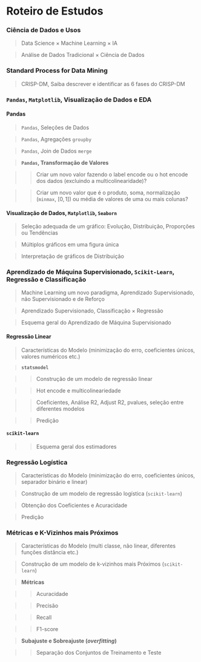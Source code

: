 # Roteiro de Estudos

### Ciência de Dados e Usos
> Data Science $\times$  Machine Learning $\times$ IA

> Análise de Dados Tradicional $\times$ Ciência de Dados

### Standard Process for Data Mining
> CRISP-DM, Saiba descrever e identificar as 6 fases do CRISP-DM

### `Pandas`, `Matplotlib`, Visualização de Dados e EDA
#### Pandas
> `Pandas`, Seleções de Dados

> `Pandas`, Agregações `groupby`

> `Pandas`, Join de Dados `merge`

> **`Pandas`, Transformação de Valores**

>> Criar um novo valor fazendo o label encode ou o hot encode dos dados (excluindo a multicolinearidade)?

>> Criar um novo valor que é o produto, soma, normalização (`minmax`, $[0,1]$) ou média de valores de uma ou mais colunas?

#### Visualização de Dados, `Matplotlib`, `Seaborn`
> Seleção adequada de um gráfico: Evolução, Distribuição, Proporções ou Tendências

> Múltiplos gráficos em uma figura única

> Interpretação de gráficos de Distribuição

### Aprendizado de Máquina Supervisionado, `Scikit-Learn`, Regressão e Classificação

> Machine Learning um novo paradigma, Aprendizado Supervisionado, não Supervisionado e de Reforço

> Aprendizado Supervisionado, Classificação $\times$ Regressão 

> Esquema geral do Aprendizado de Máquina Supervisionado 

#### Regressão Linear 
> Características do Modelo (minimização do erro, coeficientes únicos, valores numéricos etc.)

> **`statsmodel`**

>> Construção de um modelo de regressão linear

>> Hot encode e multicolineariedade

>> Coeficientes, Análise R2, Adjust R2, pvalues, seleção entre diferentes modelos

>> Predição

#### `scikit-learn`
>> Esquema geral dos estimadores

### Regressão Logística
> Características do Modelo (minimização do erro, coeficientes únicos, separador binário e linear)

> Construção de um modelo de regressão logística (`scikit-learn`)

> Obtenção dos Coeficientes e Acuracidade

> Predição 

### Métricas e K-Vizinhos mais Próximos 
> Características do Modelo (multi classe, não linear, diferentes funções distância etc.)

> Construção de um modelo de k-vizinhos mais Próximos (`scikit-learn`)

> **Métricas**

>> Acuracidade

>> Precisão

>> Recall

>> F1-score

> **Subajuste e Sobreajuste (*overfitting*)**

>> Separação dos Conjuntos de Treinamento e Teste





